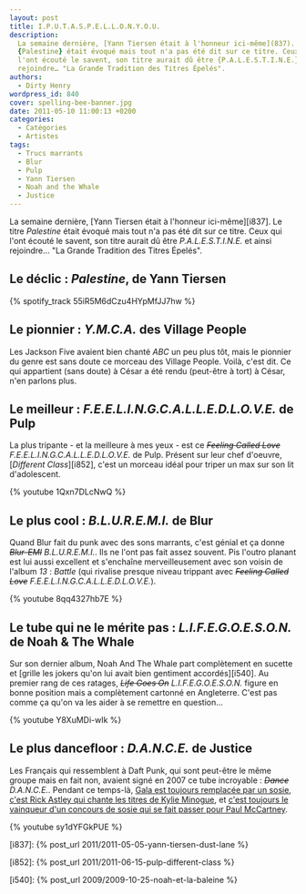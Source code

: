 ```yaml
---
layout: post
title: I.P.U.T.A.S.P.E.L.L.O.N.Y.O.U.
description:
  La semaine dernière, [Yann Tiersen était à l'honneur ici-même](837). Le titre
  {Palestine} était évoqué mais tout n'a pas été dit sur ce titre. Ceux qui
  l'ont écouté le savent, son titre aurait dû être {P.A.L.E.S.T.I.N.E.} et ainsi
  rejoindre… "La Grande Tradition des Titres Épelés".
authors:
  - Dirty Henry
wordpress_id: 840
cover: spelling-bee-banner.jpg
date: 2011-05-10 11:00:13 +0200
categories:
  - Catégories
  - Artistes
tags:
  - Trucs marrants
  - Blur
  - Pulp
  - Yann Tiersen
  - Noah and the Whale
  - Justice
---
```


La semaine dernière, [Yann Tiersen était à l'honneur ici-même][i837]. Le titre
_Palestine_ était évoqué mais tout n'a pas été dit sur ce titre. Ceux qui l'ont
écouté le savent, son titre aurait dû être _P.A.L.E.S.T.I.N.E._ et ainsi
rejoindre… "La Grande Tradition des Titres Épelés".

## Le déclic : _Palestine_, de Yann Tiersen

{% spotify_track 55iR5M6dCzu4HYpMfJJ7hw %}

## Le pionnier : _Y.M.C.A._ des Village People

Les Jackson Five avaient bien chanté _ABC_ un peu plus tôt, mais le pionnier du
genre est sans doute ce morceau des Village People. Voilà, c'est dit. Ce qui
appartient (sans doute) à César a été rendu (peut-être à tort) à César, n'en
parlons plus.

## Le meilleur : _F.E.E.L.I.N.G.C.A.L.L.E.D.L.O.V.E._ de Pulp

La plus tripante - et la meilleure à mes yeux - est ce ~~_Feeling Called Love_~~
_F.E.E.L.I.N.G.C.A.L.L.E.D.L.O.V.E._ de Pulp. Présent sur leur chef d'oeuvre,
[_Different Class_][i852], c'est un morceau idéal pour triper un max sur son lit
d'adolescent.

{% youtube 1Qxn7DLcNwQ %}

## Le plus cool : _B.L.U.R.E.M.I._ de Blur

Quand Blur fait du punk avec des sons marrants, c'est génial et ça donne
~~_Blur-EMI_~~ _B.L.U.R.E.M.I._. Ils ne l'ont pas fait assez souvent. Pis
l'outro planant est lui aussi excellent et s'enchaîne merveilleusement avec son
voisin de l'album *13* : _Battle_ (qui rivalise presque niveau trippant avec
~~_Feeling Called Love_~~ _F.E.E.L.I.N.G.C.A.L.L.E.D.L.O.V.E._).

{% youtube 8qq4327hb7E %}

## Le tube qui ne le mérite pas : _L.I.F.E.G.O.E.S.O.N._ de Noah & The Whale

Sur son dernier album, Noah And The Whale part complètement en sucette et
[grille les jokers qu'on lui avait bien gentiment accordés][i540]. Au premier
rang de ces ratages, ~~_Life Goes On_~~ _L.I.F.E.G.O.E.S.O.N._ figure en bonne
position mais a complètement cartonné en Angleterre. C'est pas comme ça qu'on va
les aider à se remettre en question…

{% youtube Y8XuMDi-wIk %}

## Le plus dancefloor : _D.A.N.C.E._ de Justice

Les Français qui ressemblent à Daft Punk, qui sont peut-être le même groupe mais
en fait non, avaient signé en 2007 ce tube incroyable : ~~_Dance_~~
_D.A.N.C.E._. Pendant ce temps-là,
[Gala est toujours remplacée par un sosie](http://www.facebook.com/group.php?gid=97891375246),
[c'est Rick Astley qui chante les titres de Kylie Minogue](http://www.youtube.com/watch?v=AVDogmtajKI),
et
[c'est toujours le vainqueur d'un concours de sosie qui se fait passer pour Paul McCartney](http://en.wikipedia.org/wiki/Paul_is_dead).

{% youtube sy1dYFGkPUE %}

[i837]: {% post_url 2011/2011-05-05-yann-tiersen-dust-lane %}

[i852]: {% post_url 2011/2011-06-15-pulp-different-class %}

[i540]: {% post_url 2009/2009-10-25-noah-et-la-baleine %}
